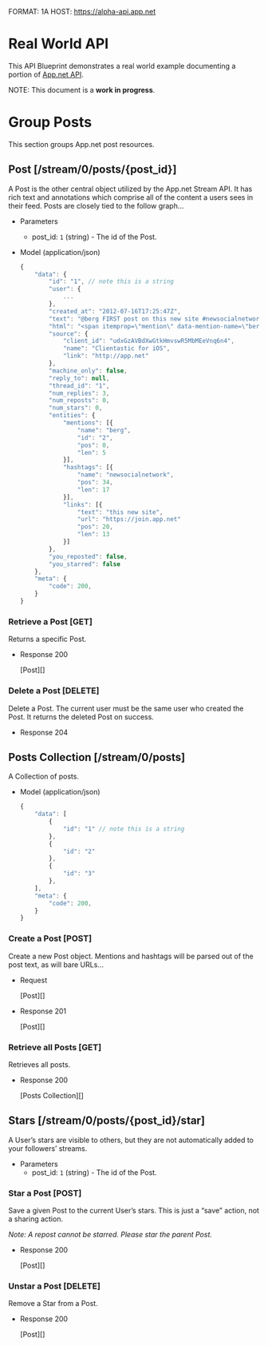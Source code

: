 FORMAT: 1A
HOST: https://alpha-api.app.net

# Real World API
This API Blueprint demonstrates a real world example documenting a portion of
[App.net API](http://developers.app.net).

NOTE: This document is a **work in progress**.

# Group Posts
This section groups App.net post resources.

## Post [/stream/0/posts/{post_id}]
A Post is the other central object utilized by the App.net Stream API. It has
rich text and annotations which comprise all of the content a users sees in
their feed. Posts are closely tied to the follow graph...

+ Parameters
    + post_id: `1` (string) - The id of the Post.

+ Model (application/json)

    ```js
    {
        "data": {
            "id": "1", // note this is a string
            "user": {
                ...
            },
            "created_at": "2012-07-16T17:25:47Z",
            "text": "@berg FIRST post on this new site #newsocialnetwork",
            "html": "<span itemprop=\"mention\" data-mention-name=\"berg\" data-mention-id=\"2\">@berg</span> FIRST post on <a href=\"https://join.app.net\" rel=\"nofollow\">this new site</a> <span itemprop=\"hashtag\" data-hashtag-name=\"newsocialnetwork\">#newsocialnetwork</span>.",
            "source": {
                "client_id": "udxGzAVBdXwGtkHmvswR5MbMEeVnq6n4",
                "name": "Clientastic for iOS",
                "link": "http://app.net"
            },
            "machine_only": false,
            "reply_to": null,
            "thread_id": "1",
            "num_replies": 3,
            "num_reposts": 0,
            "num_stars": 0,
            "entities": {
                "mentions": [{
                    "name": "berg",
                    "id": "2",
                    "pos": 0,
                    "len": 5
                }],
                "hashtags": [{
                    "name": "newsocialnetwork",
                    "pos": 34,
                    "len": 17
                }],
                "links": [{
                    "text": "this new site",
                    "url": "https://join.app.net"
                    "pos": 20,
                    "len": 13
                }]
            },
            "you_reposted": false,
            "you_starred": false
        },
        "meta": {
            "code": 200,
        }
    }
    ```

### Retrieve a Post [GET]
Returns a specific Post.

+ Response 200

    [Post][]

### Delete a Post [DELETE]
Delete a Post. The current user must be the same user who created the Post. It
returns the deleted Post on success.

+ Response 204

## Posts Collection [/stream/0/posts]
A Collection of posts.

+ Model (application/json)

    ```js
    {
        "data": [
            {
                "id": "1" // note this is a string
            },
            {
                "id": "2"
            },
            {
                "id": "3"
            },
        ],
        "meta": {
            "code": 200,
        }
    }
    ```

### Create a Post [POST]
Create a new Post object. Mentions and hashtags will be parsed out of the post
text, as will bare URLs...

+ Request

    [Post][]

+ Response 201

    [Post][]

### Retrieve all Posts [GET]
Retrieves all posts.

+ Response 200

    [Posts Collection][]

## Stars [/stream/0/posts/{post_id}/star]
A User’s stars are visible to others, but they are not automatically added to
your followers’ streams.

+ Parameters
    + post_id: `1` (string) - The id of the Post.

### Star a Post [POST]
Save a given Post to the current User’s stars. This is just a “save” action,
not a sharing action.

*Note: A repost cannot be starred. Please star the parent Post.*

+ Response 200

    [Post][]

### Unstar a Post [DELETE]
Remove a Star from a Post.

+ Response 200

    [Post][]
